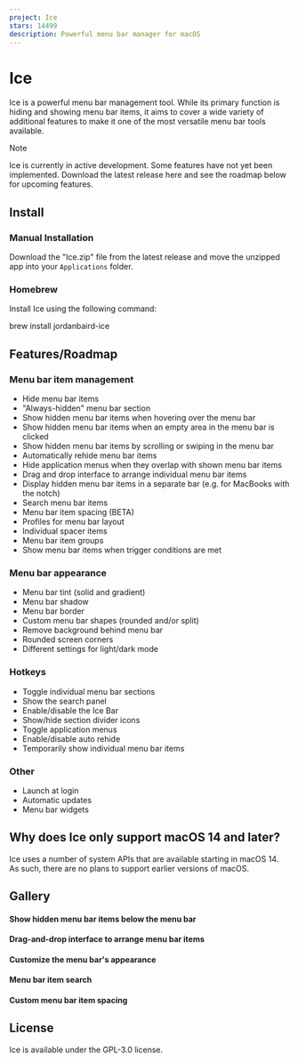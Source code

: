 ```yaml
---
project: Ice
stars: 14499
description: Powerful menu bar manager for macOS
---
```


Ice
===

Ice is a powerful menu bar management tool. While its primary function is hiding and showing menu bar items, it aims to cover a wide variety of additional features to make it one of the most versatile menu bar tools available.

Note

Ice is currently in active development. Some features have not yet been implemented. Download the latest release here and see the roadmap below for upcoming features.

Install
-------

### Manual Installation

Download the "Ice.zip" file from the latest release and move the unzipped app into your `Applications` folder.

### Homebrew

Install Ice using the following command:

brew install jordanbaird-ice

Features/Roadmap
----------------

### Menu bar item management

-   Hide menu bar items
-   "Always-hidden" menu bar section
-   Show hidden menu bar items when hovering over the menu bar
-   Show hidden menu bar items when an empty area in the menu bar is clicked
-   Show hidden menu bar items by scrolling or swiping in the menu bar
-   Automatically rehide menu bar items
-   Hide application menus when they overlap with shown menu bar items
-   Drag and drop interface to arrange individual menu bar items
-   Display hidden menu bar items in a separate bar (e.g. for MacBooks with the notch)
-   Search menu bar items
-   Menu bar item spacing (BETA)
-   Profiles for menu bar layout
-   Individual spacer items
-   Menu bar item groups
-   Show menu bar items when trigger conditions are met

### Menu bar appearance

-   Menu bar tint (solid and gradient)
-   Menu bar shadow
-   Menu bar border
-   Custom menu bar shapes (rounded and/or split)
-   Remove background behind menu bar
-   Rounded screen corners
-   Different settings for light/dark mode

### Hotkeys

-   Toggle individual menu bar sections
-   Show the search panel
-   Enable/disable the Ice Bar
-   Show/hide section divider icons
-   Toggle application menus
-   Enable/disable auto rehide
-   Temporarily show individual menu bar items

### Other

-   Launch at login
-   Automatic updates
-   Menu bar widgets

Why does Ice only support macOS 14 and later?
---------------------------------------------

Ice uses a number of system APIs that are available starting in macOS 14. As such, there are no plans to support earlier versions of macOS.

Gallery
-------

#### Show hidden menu bar items below the menu bar

#### Drag-and-drop interface to arrange menu bar items

#### Customize the menu bar's appearance

#### Menu bar item search

#### Custom menu bar item spacing

License
-------

Ice is available under the GPL-3.0 license.
